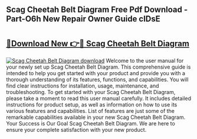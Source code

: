 ## Scag Cheetah Belt Diagram Free Pdf Download - Part-O6h New Repair Owner Guide cIDsE

# <h2><a href="http://dfqaxt0.blite.top/?on=Scag+Cheetah+Belt+Diagram">🔗Download New 👉🔴 Scag Cheetah Belt Diagram</a></h2>

[![Scag Cheetah Belt Diagram download](https://i.imgur.com/lujVjoI.png)](http://dfqaxt0.blite.top/?on=Scag+Cheetah+Belt+Diagram)
Welcome to the user manual for your newly set up Scag Cheetah Belt Diagram. This comprehensive guide is intended to help you get started with your product and provide you with a thorough understanding of its features, functions, and capabilities. You will find clear instructions for installation, usage, maintenance, and troubleshooting. To get started with your Scag Cheetah Belt Diagram, please take a moment to read this user manual carefully. It includes detailed instructions for product setup, as well as information on how to use its various features and capabilities. List of features are just some of the remarkable capabilities available in your new Scag Cheetah Belt Diagram. Your Success is Our Goal Scag Cheetah Belt Diagram. We are here to ensure your complete satisfaction with your new product.
